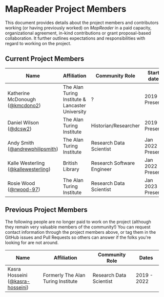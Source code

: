 # MapReader Project Members

This document provides details about the project members and contributors working (or having previously worked) on _MapReader_ in a paid capacity, organizational agreement, in-kind contributions or grant proposal-based collaboration.
It further outlines expectations and responsibilities with regard to working on the project.

## Current Project Members

| Name | Affiliation | Community Role | Start date | Previous roles |
|---|---|---|---|---|
| Katherine McDonough<br>([@kmcdono2](https://github.com/kmcdono2)) | The Alan Turing Institute & Lancaster University| ? | 2019 - Present | - |
| Daniel Wilson<br>([@dcsw2](https://github.com/dcsw2)) | The Alan Turing Institute | Historian/Researcher | 2019 - Present | - |
| Andy Smith<br>([@andrewphilipsmith](https://github.com/andrewphilipsmith)) | The Alan Turing Institute | Research Data Scientist | Jan 2022 - Present | - |
| Kalle Westerling<br>([@kallewesterling](https://github.com/kallewesterling)) | British Library | Research Software Engineer | Jan 2022 - Present | - |
| Rosie Wood<br>([@rwood-97](https://github.com/rwood-97)) | The Alan Turing Institute | Research Data Scientist | Jan 2023 - Present | - |

## Previous Project Members

The following people are no longer paid to work on the project (although they remain very valuable members of the community!)
You can request contact information through the project members above, or tag them in the GitHub issues and Pull Requests so others can answer if the folks you're looking for are not around.

| Name | Affiliation | Community Role | Dates |
|---|---|---|---|
| Kasra Hosseini<br>([@kasra-hosseini](https://github.com/kasra-hosseini)) | Formerly The Alan Turing Institute | Research Data Scientist | 2019 - 2022 |
